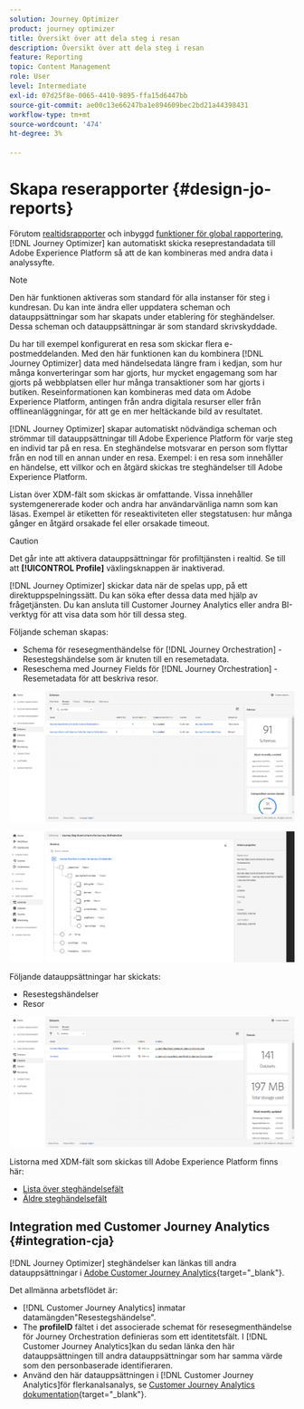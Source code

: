 ```yaml
---
solution: Journey Optimizer
product: journey optimizer
title: Översikt över att dela steg i resan
description: Översikt över att dela steg i resan
feature: Reporting
topic: Content Management
role: User
level: Intermediate
exl-id: 07d25f8e-0065-4410-9895-ffa15d6447bb
source-git-commit: ae00c13e66247ba1e894609bec2bd21a44398431
workflow-type: tm+mt
source-wordcount: '474'
ht-degree: 3%

---
```


# Skapa reserapporter {#design-jo-reports}

Förutom [realtidsrapporter](live-report.md) och inbyggd [funktioner för global rapportering](global-report.md), [!DNL Journey Optimizer] kan automatiskt skicka reseprestandadata till Adobe Experience Platform så att de kan kombineras med andra data i analyssyfte.

>[!NOTE]
>
>Den här funktionen aktiveras som standard för alla instanser för steg i kundresan. Du kan inte ändra eller uppdatera scheman och datauppsättningar som har skapats under etablering för steghändelser. Dessa scheman och datauppsättningar är som standard skrivskyddade.

Du har till exempel konfigurerat en resa som skickar flera e-postmeddelanden. Med den här funktionen kan du kombinera [!DNL Journey Optimizer] data med händelsedata längre fram i kedjan, som hur många konverteringar som har gjorts, hur mycket engagemang som har gjorts på webbplatsen eller hur många transaktioner som har gjorts i butiken. Reseinformationen kan kombineras med data om Adobe Experience Platform, antingen från andra digitala resurser eller från offlineanläggningar, för att ge en mer heltäckande bild av resultatet.

[!DNL Journey Optimizer] skapar automatiskt nödvändiga scheman och strömmar till datauppsättningar till Adobe Experience Platform för varje steg en individ tar på en resa. En steghändelse motsvarar en person som flyttar från en nod till en annan under en resa. Exempel: i en resa som innehåller en händelse, ett villkor och en åtgärd skickas tre steghändelser till Adobe Experience Platform.

Listan över XDM-fält som skickas är omfattande. Vissa innehåller systemgenererade koder och andra har användarvänliga namn som kan läsas. Exempel är etiketten för reseaktiviteten eller stegstatusen: hur många gånger en åtgärd orsakade fel eller orsakade timeout.

>[!CAUTION]
>
>Det går inte att aktivera datauppsättningar för profiltjänsten i realtid. Se till att **[!UICONTROL Profile]** växlingsknappen är inaktiverad.

[!DNL Journey Optimizer] skickar data när de spelas upp, på ett direktuppspelningssätt. Du kan söka efter dessa data med hjälp av frågetjänsten. Du kan ansluta till Customer Journey Analytics eller andra BI-verktyg för att visa data som hör till dessa steg.

Följande scheman skapas:

* Schema för resesegmenthändelse för [!DNL Journey Orchestration] - Resestegshändelse som är knuten till en resemetadata.
* Reseschema med Journey Fields för [!DNL Journey Orchestration] - Resemetadata för att beskriva resor.

![](assets/sharing1.png)

![](assets/sharing2.png)

Följande datauppsättningar har skickats:

* Resestegshändelser
* Resor

![](assets/sharing3.png)

Listorna med XDM-fält som skickas till Adobe Experience Platform finns här:

* [Lista över steghändelsefält](../reports/sharing-field-list.md)
* [Äldre steghändelsefält](../reports/sharing-legacy-fields.md)

## Integration med Customer Journey Analytics {#integration-cja}

[!DNL Journey Optimizer] steghändelser kan länkas till andra datauppsättningar i [Adobe Customer Journey Analytics](https://experienceleague.adobe.com/docs/analytics-platform/using/cja-overview/cja-overview.html){target="_blank"}.

Det allmänna arbetsflödet är:

* [!DNL Customer Journey Analytics] inmatar datamängden&quot;Resestegshändelse&quot;.
* The **profileID** fältet i det associerade schemat för resesegmenthändelse för Journey Orchestration definieras som ett identitetsfält. I [!DNL Customer Journey Analytics]kan du sedan länka den här datauppsättningen till andra datauppsättningar som har samma värde som den personbaserade identifieraren.
* Använd den här datauppsättningen i [!DNL Customer Journey Analytics]för flerkanalsanalys, se [Customer Journey Analytics dokumentation](https://experienceleague.adobe.com/docs/analytics-platform/using/cja-usecases/cross-channel.html){target="_blank"}.

